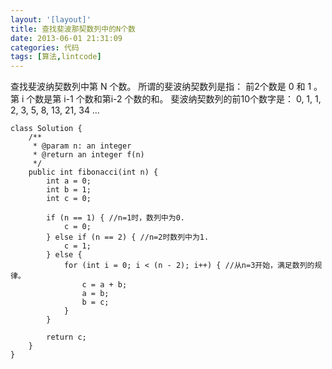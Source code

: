 ```yaml
---
layout: '[layout]'
title: 查找斐波那契数列中的N个数
date: 2013-06-01 21:31:09
categories: 代码
tags: [算法,lintcode]
---
```

查找斐波纳契数列中第 N 个数。 
所谓的斐波纳契数列是指： 
前2个数是 0 和 1 。 
第 i 个数是第 i-1 个数和第i-2 个数的和。 
斐波纳契数列的前10个数字是： 
0, 1, 1, 2, 3, 5, 8, 13, 21, 34 …
```
class Solution {
    /**
     * @param n: an integer
     * @return an integer f(n)
     */
    public int fibonacci(int n) {
        int a = 0;
        int b = 1;
        int c = 0;

        if (n == 1) { //n=1时，数列中为0.
            c = 0;
        } else if (n == 2) { //n=2时数列中为1.
            c = 1;
        } else {
            for (int i = 0; i < (n - 2); i++) { //从n=3开始，满足数列的规律。
                c = a + b;
                a = b;
                b = c;
            }
        }

        return c;
    }
}
```